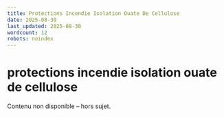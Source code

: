 ```yaml
---
title: Protections Incendie Isolation Ouate De Cellulose
date: 2025-08-30
last_updated: 2025-08-30
wordcount: 12
robots: noindex
---
```


# protections incendie isolation ouate de cellulose

Contenu non disponible – hors sujet.